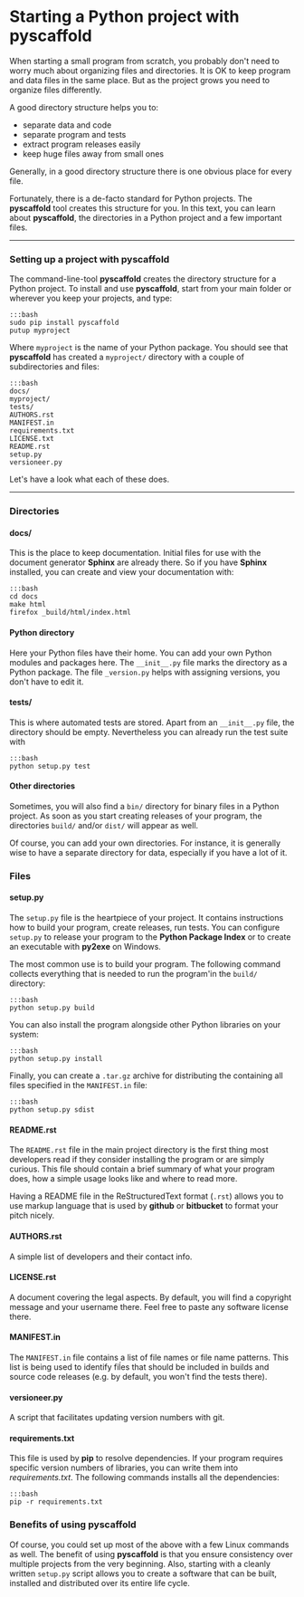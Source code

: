 
# Starting a Python project with pyscaffold

When starting a small program from scratch, you probably don't need to worry much about organizing files and directories. It is OK to keep program and data files in the same place. But as the project grows you need to organize files differently.

A good directory structure helps you to:

* separate data and code
* separate program and tests
* extract program releases easily
* keep huge files away from small ones

Generally, in a good directory structure there is one obvious place for every file.

Fortunately, there is a de-facto standard for Python projects. The **pyscaffold** tool creates this structure for you. In this text, you can learn about **pyscaffold**, the directories in a Python project and a few important files.

----

### Setting up a project with pyscaffold

The command-line-tool **pyscaffold** creates the directory structure for a Python project. To install and use **pyscaffold**, start from your main folder or wherever you keep your projects, and type:

    :::bash
    sudo pip install pyscaffold
    putup myproject

Where `myproject` is the name of your Python package. You should see that **pyscaffold** has created a `myproject/` directory with a couple of subdirectories and files:

    :::bash
    docs/   
    myproject/
    tests/
    AUTHORS.rst
    MANIFEST.in
    requirements.txt
    LICENSE.txt
    README.rst
    setup.py
    versioneer.py

Let's have a look what each of these does.

----

### Directories

#### docs/
This is the place to keep documentation. Initial files for use with the document generator **Sphinx** are already there. So if you have **Sphinx** installed, you can create and view your documentation with:

    :::bash
    cd docs
    make html
    firefox _build/html/index.html

#### Python directory
Here your Python files have their home. You can add your own Python modules and packages here. The `__init__.py` file marks the directory as a Python package. The file `_version.py` helps with assigning versions, you don't have to edit it.

#### tests/
This is where automated tests are stored. Apart from an `__init__.py` file, the directory should be empty. Nevertheless you can already run the test suite with

    :::bash
    python setup.py test

#### Other directories
Sometimes, you will also find a `bin/` directory for binary files in a Python project. As soon as you start creating releases of your program, the directories `build/` and/or `dist/` will appear as well.

Of course, you can add your own directories. For instance, it is generally wise to have a separate directory for data, especially if you have a lot of it.

### Files

#### setup.py
The `setup.py` file is the heartpiece of your project. It contains instructions how to build your program, create releases, run tests. You can configure `setup.py` to release your program to the **Python Package Index** or to create an executable with **py2exe** on Windows.

The most common use is to build your program. The following command collects everything that is needed to run the program'in the `build/` directory:

    :::bash
    python setup.py build

You can also install the program alongside other Python libraries on your system:

    :::bash
    python setup.py install

Finally, you can create a `.tar.gz` archive for distributing the containing all files specified in the `MANIFEST.in` file:

    :::bash
    python setup.py sdist


#### README.rst
The `README.rst` file in the main project directory is the first thing most developers read if they consider installing the program or are simply curious. This file should contain a brief summary of what your program does, how a simple usage looks like and where to read more.

Having a README file in the ReStructuredText format (`.rst`) allows you to use markup language that is used by **github** or **bitbucket** to format your pitch nicely.

#### AUTHORS.rst
A simple list of developers and their contact info.

#### LICENSE.rst
A document covering the legal aspects. By default, you will find a copyright message and your username there. Feel free to paste any software license there.

#### MANIFEST.in
The `MANIFEST.in` file contains a list of file names or file name patterns. This list is being used to identify fiĺes that should be included in builds and source code releases (e.g. by default, you won't find the tests there).

#### versioneer.py
A script that facilitates updating version numbers with git.

#### requirements.txt
This file is used by **pip** to resolve dependencies. If your program requires specific version numbers of libraries, you can write them into *requirements.txt*. The following commands installs all the dependencies:

    :::bash
    pip -r requirements.txt

### Benefits of using pyscaffold
Of course, you could set up most of the above with a few Linux commands as well. The benefit of using **pyscaffold** is that you ensure consistency over multiple projects from the very beginning. Also, starting with a cleanly written `setup.py` script allows you to create a software that can be built, installed and distributed over its entire life cycle.
